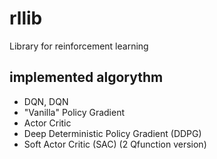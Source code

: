 # rllib
Library for reinforcement learning

## implemented algorythm
- DQN, DQN
- "Vanilla" Policy Gradient
- Actor Critic
- Deep Deterministic Policy Gradient (DDPG)
- Soft Actor Critic (SAC) (2 Qfunction version)
